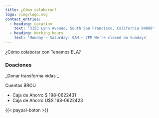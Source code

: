 ```yaml
---
title: ¿Cómo colaborar?
logo: /img/logo.svg
contact_entries:
  - heading: Location
    text: '3153 Lynn Avenue, South San Francisco, California 94080'
  - heading: Working hours
    text: 'Monday – Saturday: 9AM – 7PM We’re closed on Sundays'
---
```

¿Cómo colaborar con Tenemos ELA?

<h3 class="f4 b lh-title mb2">Doaciones</h3>

_Donar transforma vidas
_

Cuentas BROU  

* Caja de Ahorro $ 198-0622431
* Caja de Ahorro U$S 198-0622423

{{< paypal-boton >}}
